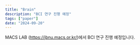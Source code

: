 ```yaml
---
title: "Brain"
description: "BCI 연구 진행 예정"
tags: ["paper"]
date: "2024-09-20"
---
```


MACS LAB (https://jbnu.macs.or.kr/)에서 BCI 연구 진행 예정입니다.
